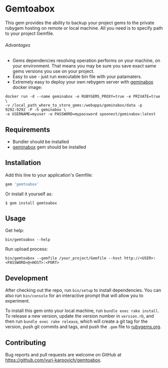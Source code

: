 # Gemtoabox

This gem provides the ability to backup your project gems to the private rubygem hosting on remote or local machine.
All you need is to specify path to your project Gemfile. 
 
###### Advantages 
- Gems dependencies resolving operation performs on your machine, on your environment. 
 That means you may be sure you save exact same gems versions you use on your project.
- Easy to use - just run executable bin file with your patamaters.
- Extremely easy to deploy your own rebygem server with [geminabox](https://hub.docker.com/r/spoonest/geminabox) docker image:
 
```
docker run -d --name geminabox -e RUBYGEMS_PROXY=true -e PRIVATE=true \
-v /local_path_where_to_store_gems:/webapps/geminabox/data -p 9292:9292 -P -h geminabox \
-e USERNAME=myuser -e PASSWORD=mypassword spoonest/geminabox:latest
```

## Requirements

 - Bundler should be installed 
 - [geminabox](https://github.com/geminabox/geminabox) gem should be installed
 
## Installation

Add this line to your application's Gemfile:

```ruby
gem 'gemtoabox'
```

Or install it yourself as:

    $ gem install gemtoabox

## Usage

Get help: 

    bin/gemtoabox --help

Run upload process:

    bin/gemtoabox --gemfile /your_project/Gemfile --host http://<USER>:<PASSWORD>@<HOST>:<PORT>

## Development

After checking out the repo, run `bin/setup` to install dependencies. You can also run `bin/console` for an interactive prompt that will allow you to experiment.

To install this gem onto your local machine, run `bundle exec rake install`. To release a new version, update the version number in `version.rb`, and then run `bundle exec rake release`, which will create a git tag for the version, push git commits and tags, and push the `.gem` file to [rubygems.org](https://rubygems.org).

## Contributing

Bug reports and pull requests are welcome on GitHub at https://github.com/yuri-karpovich/gemtoabox.


